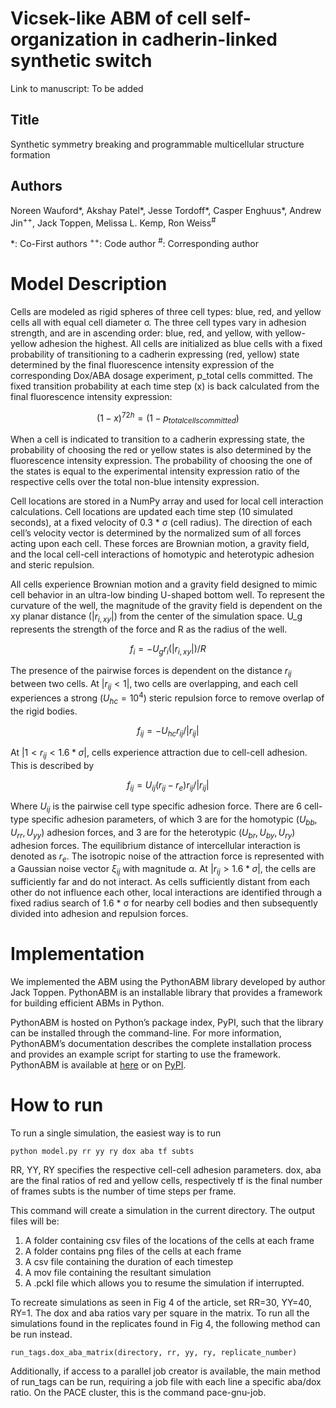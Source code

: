 # Vicsek-like ABM of cell self-organization in cadherin-linked synthetic switch

Link to manuscript: To be added

## Title
Synthetic symmetry breaking and programmable multicellular structure formation
## Authors
Noreen Wauford*, Akshay Patel*, Jesse Tordoff*, Casper Enghuus*, Andrew Jin<sup>++</sup>, Jack Toppen, Melissa L. Kemp, Ron Weiss<sup>#</sup>

*: Co-First authors
<sup>++</sup>: Code author
<sup>#</sup>: Corresponding author

# Model Description
Cells are modeled as rigid spheres of three cell types: blue, red, and yellow cells all with equal cell diameter σ. The three cell types vary in adhesion strength, and are in ascending order: blue, red, and yellow, with yellow-yellow adhesion the highest. All cells are initialized as blue cells with a fixed probability of transitioning to a cadherin expressing (red, yellow) state determined by the final fluorescence intensity expression of the corresponding Dox/ABA dosage experiment, p_total cells committed. The fixed transition probability at each time step (x) is back calculated from the final fluorescence intensity expression:

$$(1-x)^{72h}=(1-p_{total cells committed})$$

When a cell is indicated to transition to a cadherin expressing state, the probability of choosing the red or yellow states is also determined by the fluorescence intensity expression. The probability of choosing the one of the states is equal to the experimental intensity expression ratio of the respective cells over the total non-blue intensity expression. 

Cell locations are stored in a NumPy array and used for local cell interaction calculations. Cell locations are updated each time step (10 simulated seconds), at a fixed velocity of 0.3 * σ (cell radius). The direction of each cell’s velocity vector is determined by the normalized sum of all forces acting upon each cell. These forces are Brownian motion, a gravity field, and the local cell-cell interactions of homotypic and heterotypic adhesion and steric repulsion. 

All cells experience Brownian motion and a gravity field designed to mimic cell behavior in an ultra-low binding U-shaped bottom well. To represent the curvature of the well, the magnitude of the gravity field is dependent on the xy planar distance $(|r_{i,xy}|)$ from the center of the simulation space. U_g represents the strength of the force and R as the radius of the well.

$$f_i=-U_g r_i  (|r_{i,xy}|)/R$$

The presence of the pairwise forces is dependent on the distance $r_{ij}$ between two cells. At $|r_{ij}<1|$, two cells are overlapping, and each cell experiences a strong $(U_{hc}=10^4)$ steric repulsion force to remove overlap of the rigid bodies.

$$f_{ij}=-U_{hc}  r_{ij}/|r_{ij}|$$ 

At $|1< r_{ij}<1.6*σ|$, cells experience attraction due to cell-cell adhesion. This is described by

$$f_{ij}=U_{ij} (r_{ij}-r_e )  r_{ij}/|r_{ij}|$$

Where $U_{ij}$ is the pairwise cell type specific adhesion force. There are 6 cell-type specific adhesion parameters, of which 3 are for the homotypic ($U_{bb},U_{rr},U_{yy}$) adhesion forces, and 3 are for the heterotypic ($U_{br},U_{by},U_{ry}$) adhesion forces. The equilibrium distance of intercellular interaction is denoted as $r_e$. The isotropic noise of the attraction force is represented with a Gaussian noise vector $ξ_{ij}$ with magnitude α. At  $|r_{ij}>1.6*σ|$, the cells are sufficiently far and do not interact. As cells sufficiently distant from each other do not influence each other, local interactions are identified through a fixed radius search of 1.6 * σ for nearby cell bodies and then subsequently divided into adhesion and repulsion forces. 

# Implementation
We implemented the ABM using the PythonABM library developed by author Jack Toppen. PythonABM is an installable library that provides a framework for building efficient ABMs in Python. 

PythonABM is hosted on Python’s package index, PyPI, such that the library can be installed through the command-line. For more information, PythonABM’s documentation describes the complete installation process and provides an example script for starting to use the framework. PythonABM is available at [here](https://github.com/kemplab/pythonabm)  or on [PyPI](https://pypi.org/project/pythonabm/). 

# How to run
To run a single simulation, the easiest way is to run 
```
python model.py rr yy ry dox aba tf subts
```
RR, YY, RY specifies the respective cell-cell adhesion parameters.
dox, aba are the final ratios of red and yellow cells, respectively
tf is the final number of frames
subts is the number of time steps per frame.

This command will create a simulation in the current directory. The output files will be:
1. A folder containing csv files of the locations of the cells at each frame
2. A folder contains png files of the cells at each frame
3. A csv file containing the duration of each timestep
4. A mov file containing the resultant simulation
5. A .pckl file which allows you to resume the simulation if interrupted.

To recreate simulations as seen in Fig 4 of the article, set RR=30, YY=40, RY=1. The dox and aba ratios vary per square in the matrix. To run all the simulations found in the replicates found in Fig 4, the following method can be run instead.
```
run_tags.dox_aba_matrix(directory, rr, yy, ry, replicate_number)
```
Additionally, if access to a parallel job creator is available, the main method of run_tags can be run, requiring a job file with each line a specific aba/dox ratio. On the PACE cluster, this is the command pace-gnu-job.